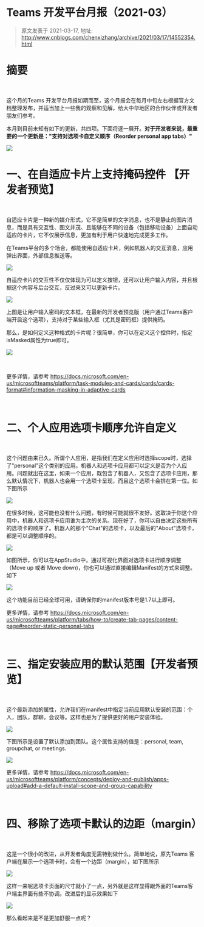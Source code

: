 # Teams 开发平台月报（2021-03） 
> 原文发表于 2021-03-17, 地址: http://www.cnblogs.com/chenxizhang/archive/2021/03/17/14552354.html 


摘要
==


 

这个月的Teams 开发平台月报如期而至，这个月报会在每月中旬左右根据官方文档整理发布，并适当加上一些我的观察和见解，给大中华地区的合作伙伴或开发者朋友们参考。


本月到目前未知有如下的更新，共四项。下面将逐一展开。**对于开发者来说，最重要的一个更新是："支持对选项卡自定义顺序（Reorder personal app tabs）"**

![](https://img2020.cnblogs.com/blog/9072/202103/9072-20210317222514180-1031560120.png)


一、在自适应卡片上支持掩码控件 【开发者预览】
=======================


 

自适应卡片是一种新的媒介形式，它不是简单的文字消息，也不是静止的图片消息，而是具有交互性、图文并茂、且能够在不同的设备（包括移动设备）上面自动适应的卡片，它不仅展示信息，更加有利于用户快速地完成更多工作。


在Teams平台的多个场合，都能使用自适应卡片，例如机器人的交互消息，应用弹出界面，外部信息推送等。


![](https://img2020.cnblogs.com/blog/9072/202103/9072-20210317222514944-2083580775.png)


自适应卡片的交互性不仅仅体现为可以定义按钮，还可以让用户输入内容，并且根据这个内容与后台交互，反过来又可以更新卡片。


![](https://img2020.cnblogs.com/blog/9072/202103/9072-20210317222515841-1739303077.png)


上图是让用户输入密码的文本框，在最新的开发者预览版（用户通过Teams客户端开启这个选项），支持对于某些输入框（尤其是密码框）提供掩码。


那么，是如何定义这种格式的卡片呢？很简单，你可以在定义这个控件时，指定isMasked属性为true即可。


![](https://img2020.cnblogs.com/blog/9072/202103/9072-20210317222516197-1242800648.png)


 

更多详情，请参考 <https://docs.microsoft.com/en-us/microsoftteams/platform/task-modules-and-cards/cards/cards-format#information-masking-in-adaptive-cards>



 

二、个人应用选项卡顺序允许自定义
================


 

这个问题由来已久。所谓个人应用，是指我们在定义应用时选择scope时，选择了"personal"这个类别的应用。机器人和选项卡应用都可以定义是否为个人应用。问题就出在这里，如果一个应用，既包含了机器人，又包含了选项卡应用，那么默认情况下，机器人也会用一个选项卡呈现，而且这个选项卡会排在第一位。如下图所示


![](https://img2020.cnblogs.com/blog/9072/202103/9072-20210317222518118-2134006444.png)


在很多时候，这可能也没有什么问题，有时候可能就很不友好。这取决于你这个应用中，机器人和选项卡应用谁为主次的关系。现在好了，你可以自由决定这些所有的选项卡的顺序了。机器人的那个"Chat"的选项卡，以及最后的"About"选项卡，都是可以调整顺序的。


![](https://img2020.cnblogs.com/blog/9072/202103/9072-20210317222522085-1794623758.png)


如图所示，你可以在AppStudio中，通过可视化界面对选项卡进行顺序调整（Move up 或者 Move down)，你也可以通过直接编辑Manifest的方式来调整。如下


![](https://img2020.cnblogs.com/blog/9072/202103/9072-20210317222526923-1772585291.png)


这个功能目前已经全球可用，请确保你的manifest版本号是1.7以上即可。


更多详情，请参考 <https://docs.microsoft.com/en-us/microsoftteams/platform/tabs/how-to/create-tab-pages/content-page#reorder-static-personal-tabs>



 

三、指定安装应用的默认范围【开发者预览】
====================


 

这个最新添加的属性，允许我们在manifest中指定当前应用默认安装的范围：个人，团队，群聊，会议等。这样也是为了提供更好的用户安装体验。


![](https://img2020.cnblogs.com/blog/9072/202103/9072-20210317222530377-1850286488.png)


下图所示是设置了默认添加到团队。这个属性支持的值是：personal, team, groupchat, or meetings.


![](https://img2020.cnblogs.com/blog/9072/202103/9072-20210317222531173-1134650715.png)


更多详情，请参考 <https://docs.microsoft.com/en-us/microsoftteams/platform/concepts/deploy-and-publish/apps-upload#add-a-default-install-scope-and-group-capability>


 

四、移除了选项卡默认的边距（margin）
=====================


 

这是一个很小的改进，从开发者角度无需特别做什么。简单地说，原先Teams 客户端在展示一个选项卡时，会有一个边距（margin），如下图所示


![](https://img2020.cnblogs.com/blog/9072/202103/9072-20210317222534833-1583576766.png)


这样一来呢选项卡页面的尺寸就小了一点，另外就是这样显得跟外面的Teams客户端主界面有些不协调。改进后的显示效果如下


![](https://img2020.cnblogs.com/blog/9072/202103/9072-20210317222539653-2062136126.png)


那么看起来是不是更加舒服一点呢？



 


 

